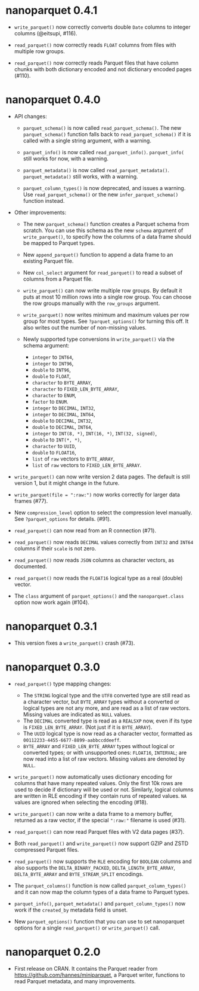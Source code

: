 # nanoparquet 0.4.1

* `write_parquet()` now correctly converts double `Date` columns
  to integer columns (@eitsupi, #116).

* `read_parquet()` now correctly reads `FLOAT` columns from files with
  multiple row groups.

* `read_parquet()` now correctly reads Parquet files that have column
  chunks with both dictionary encoded and not dictionary encoded
  pages (#110).

# nanoparquet 0.4.0

* API changes:

  - `parquet_schema()` is now called `read_parquet_schema()`. The new
    `parquet_schema()` function falls back to `read_parquet_schema()` if
    it is called with a single string argument, with a warning.

  - `parquet_info()` is now called `read_parquet_info()`. `parquet_info(`
    still works for now, with a warning.

  - `parquet_metadata()` is now called `read_parquet_metadata()`.
    `parquet_metadata()` still works, with a warning.

  - `parquet_column_types()` is now deprecated, and issues a warning. Use
    `read_parquet_schema()` or the new `infer_parquet_schema()` function
    instead.

* Other improvements:

  - The new `parquet_schema()` function creates a Parquet schema from
    scratch. You can use this schema as the new `schema` argument of
    `write_parquet()`, to specify how the columns of a data frame should
    be mapped to Parquet types.

  - New `append_parquet()` function to append a data frame to an
    existing Parquet file.

  - New `col_select` argument for `read_parquet()` to read a subset of
    columns from a Parquet file.

  - `write_parquet()` can now write multiple row groups. By default it puts
    at most 10 million rows into a single row group. You can choose the
    row groups manually with the `row_groups` argument.

  - `write_parquet()` now writes minimum and maximum values per row group
    for most types. See `?parquet_options()` for turning this off. It also
    writes out the number of non-missing values.

  - Newly supported type conversions in `write_parquet()` via the
    schema argument:

    - `integer` to `INT64`,
    - `integer` to `INT96`,
    - `double` to `INT96`,
    - `double` to `FLOAT`,
    - `character` to `BYTE_ARRAY`,
    - `character` to `FIXED_LEN_BYTE_ARRAY`,
    - `character` to `ENUM`,
    - `factor` to `ENUM`.
    - `integer` to `DECIMAL`, `INT32`,
    - `integer` to `DECIMAL`, `INT64`,
    - `double` to `DECIMAL`, `INT32`,
    - `double` to `DECIMAL`, `INT64`,
    - `integer` to `INT(8, *)`, `INT(16, *)`, `INT(32, signed)`,
    - `double` to `INT(*, *)`,
    - `character` to `UUID`,
    - `double` to `FLOAT16`,
    - `list` of `raw` vectors to `BYTE_ARRAY`,
    - `list` of `raw` vectors to `FIXED_LEN_BYTE_ARRAY`.

* `write_parquet()` can now write version 2 data pages. The default is
  still version 1, but it might change in the future.

* `write_parquet(file = ":raw:")` now works correctly for larger data
  frames (#77).

* New `compression_level` option to select the compression level
  manually. See `?parquet_options` for details. (#91).

* `read_parquet()` can now read from an R connection (#71).

* `read_parquet()` now reads `DECIMAL` values correctly from `INT32`
  and `INT64` columns if their `scale` is not zero.

* `read_parquet()` now reads `JSON` columns as character vectors, as
  documented.

* `read_parquet()` now reads the `FLOAT16` logical type as a real (double)
  vector.

* The `class` argument of `parquet_options()` and the `nanoparquet.class`
  option now work again (#104).

# nanoparquet 0.3.1

* This version fixes a `write_parquet()` crash (#73).

# nanoparquet 0.3.0

* `read_parquet()` type mapping changes:
  - The `STRING` logical type and the `UTF8` converted type are still read
    as a character vector, but `BYTE_ARRAY` types without a converted or
    logical types are not any more, and are read as a list of raw vectors.
    Missing values are indicated as `NULL` values.
  - The `DECIMAL` converted type is read as a `REALSXP` now, even if its
    type is `FIXED_LEN_BYTE_ARRAY`. (Not just if it is `BYTE_ARRAY`).
  - The `UUID` logical type is now read as a character vector, formatted as
    `00112233-4455-6677-8899-aabbccddeeff`.
  - `BYTE_ARRAY` and `FIXED_LEN_BYTE_ARRAY` types without logical or
    converted types; or with unsupported ones: `FLOAT16`, `INTERVAL`; are
    now read into a list of raw vectors. Missing values are denoted by
    `NULL`.

* `write_parquet()` now automatically uses dictionary encoding for columns
  that have many repeated values. Only the first 10k rows are used to
  decide if dictionary will be used or not. Similarly, logical columns are
  written in RLE encoding if they contain runs of repeated values.
  `NA` values are ignored when selecting the encoding (#18).

* `write_parquet()` can now write a data frame to a memory buffer, returned
  as a raw vector, if the special `":raw:"` filename is used (#31).

* `read_parquet()` can now read Parquet files with V2 data pages (#37).

* Both `read_parquet()` and `write_parquet()` now support GZIP and ZSTD
  compressed Parquet files.

* `read_parquet()` now supports the `RLE` encoding for `BOOLEAN` columns
  and also supports the `DELTA_BINARY_PACKED`, `DELTA_LENGTH_BYTE_ARRAY`,
  `DELTA_BYTE_ARRAY` and `BYTE_STREAM_SPLIT` encodings.

* The `parquet_columns()` function is now called `parquet_column_types()`
  and it can now map the column types of a data frame to Parquet types.

* `parquet_info()`, `parquet_metadata()` and `parquet_column_types()` now
  work if the `created_by` metadata field is unset.

* New `parquet_options()` function that you can use to set nanoparquet
  options for a single `read_parquet()` or `write_parquet()` call.

# nanoparquet 0.2.0

* First release on CRAN. It contains the Parquet reader from
  https://github.com/hannes/miniparquet, a Parquet writer,
  functions to read Parquet metadata, and many improvements.
